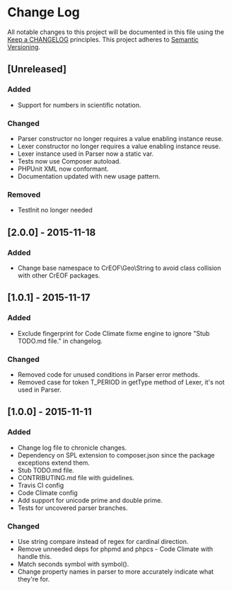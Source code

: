 # Change Log
All notable changes to this project will be documented in this file using the [Keep a CHANGELOG](http://keepachangelog.com/) principles.
This project adheres to [Semantic Versioning](http://semver.org/).

## [Unreleased]
### Added
- Support for numbers in scientific notation.
### Changed
- Parser constructor no longer requires a value enabling instance reuse.
- Lexer constructor no longer requires a value enabling instance reuse.
- Lexer instance used in Parser now a static var.
- Tests now use Composer autoload.
- PHPUnit XML now conformant.
- Documentation updated with new usage pattern.
### Removed
- TestInit no longer needed

## [2.0.0] - 2015-11-18
### Added
- Change base namespace to CrEOF\Geo\String to avoid class collision with other CrEOF packages.

## [1.0.1] - 2015-11-17
### Added
- Exclude fingerprint for Code Climate fixme engine to ignore "Stub TODO.md file." in changelog.
### Changed
- Removed code for unused conditions in Parser error methods.
- Removed case for token T_PERIOD in getType method of Lexer, it's not used in Parser.

## [1.0.0] - 2015-11-11
### Added
- Change log file to chronicle changes.
- Dependency on SPL extension to composer.json since the package exceptions extend them.
- Stub TODO.md file.
- CONTRIBUTING.md file with guidelines.
- Travis CI config
- Code Climate config
- Add support for unicode prime and double prime.
- Tests for uncovered parser branches.
### Changed
- Use string compare instead of regex for cardinal direction.
- Remove unneeded deps for phpmd and phpcs - Code Climate with handle this.
- Match seconds symbol with symbol().
- Change property names in parser to more accurately indicate what they're for.

